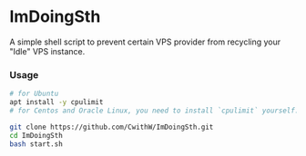 # ImDoingSth

A simple shell script to prevent certain VPS provider from recycling your "Idle" VPS instance.

### Usage

```bash
# for Ubuntu
apt install -y cpulimit
# for Centos and Oracle Linux, you need to install `cpulimit` yourself.

git clone https://github.com/CwithW/ImDoingSth.git
cd ImDoingSth
bash start.sh
```